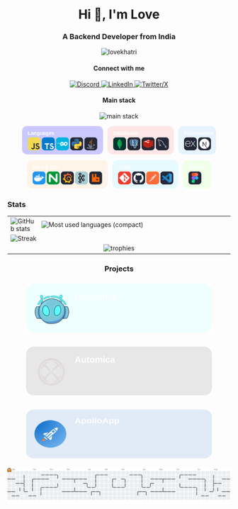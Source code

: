 <h1 align="center">Hi 👋, I'm Love</h1>
<h3 align="center">A Backend Developer from India</h3>

<p align="center">
    <img src="https://komarev.com/ghpvc/?username=lovekhatri&label=Profile%20views&color=0e75b6&style=flat"
        alt="lovekhatri" />
</p>

<h4 align="center">Connect with me</h4>
<p align="center">
        <a href="https://discord.com/users/831367868415344640" target="_blank">
                <img src="https://skillicons.dev/icons?i=discord" height="40" alt="Discord" />
        </a>
        <a href="https://linkedin.com/in/lovekhatri" target="_blank">
                <img src="https://skillicons.dev/icons?i=linkedin" height="40" alt="LinkedIn" />
        </a>
        <a href="https://twitter.com/amourakalove" target="_blank">
                <img src="https://skillicons.dev/icons?i=twitter" height="40" alt="Twitter/X" />
        </a>
</p>
<h4 align="center">Main stack</h4>
<p align="center">
    <img src="https://skillicons.dev/icons?i=ts,nodejs,postgres,mongodb,redis,docker" height="46" alt="main stack" />
</p>

<div align="center" style="display:flex; flex-wrap:wrap; gap:10px; justify-content:center;">
    <div>
        <img src="/assets/skills/languages.svg" height="64" alt="languages" />
    </div>
    <div >
        <img src="/assets/skills/databases.svg" height="64" alt="databases" />
    </div>
    <div >
        <img src="/assets/skills/frameworks.svg" height="64" alt="frameworks" />
    </div>
    <div >
        <img src="/assets/skills/infra.svg" height="64" alt="infra" />
    </div>
    <div >
        <img src="/assets/skills/tooling.svg" height="64" alt="tooling" />
    </div>
    <div >
        <img src="/assets/skills/design.svg" height="64" alt="figma" />
    </div>
</div>

<h3 align="left">Stats</h3>
<div align="center">
    <table cols="4" border="0">
        <tr>
            <td colspan="2">
                <picture>
                    <source srcset="https://lovekhatri-github-stats.vercel.app/api?username=lovekhatri&show_icons=true&locale=en&include_all_commits=true&bg_color=00000000&show=reviews,prs_merged&hide=stars,issues&theme=dark&hide_border=true" media="(prefers-color-scheme: dark)" />
                    <source srcset="https://lovekhatri-github-stats.vercel.app/api?username=lovekhatri&show_icons=true&locale=en&bg_color=00000000&include_all_commits=true&show=reviews,prs_merged&hide=stars,issues&hide_border=true" media="(prefers-color-scheme: light), (prefers-color-scheme: no-preference)" />
                    <img alt="GitHub stats" width="420" src="https://lovekhatri-github-stats.vercel.app/api?username=lovekhatri&show_icons=true&locale=en&bg_color=00000000&include_all_commits=true&show=reviews,prs_merged&hide=stars,issues&hide_border=true" />
                </picture>
            </td>
            <td colspan="1">
                <div style="display:flex; flex-direction:column; gap:8px; align-items:center;">
                    <img alt="Most used languages (compact)" width="420" src="https://lovekhatri-github-stats.vercel.app/api/top-langs/?username=LoveKhatri&layout=compact&bg_color=00000000&hide_border=true" />
                </div>
            </td>
        </tr>
        <tr>
              <td colspan="4">
                <picture>
                    <source srcset="https://github-readme-streak-stats.herokuapp.com?user=LoveKhatri&theme=transparent&hide_border=true" media="(prefers-color-scheme: dark)" />
                    <source srcset="https://github-readme-streak-stats.herokuapp.com?user=LoveKhatri&theme=transparent&hide_border=true" media="(prefers-color-scheme: light), (prefers-color-scheme: no-preference)" />
                    <img alt="Streak" width="860" src="https://github-readme-streak-stats.herokuapp.com?user=LoveKhatri&theme=transparent&hide_border=true" />
                </picture>
              </td>
        </tr>
        <tr>
            <td colspan="4" align="center">
                <img alt="trophies" width="860" src="https://github-profile-trophy.vercel.app/?username=lovekhatri&row=1&column=7&no-bg=true&no-frame=false&margin-w=5&margin-h=5&theme=flat&rank=-C,-?" />
            </td>
        </tr>
    </table>
</div>

<h3 align="center">Projects</h3>
<div align="center" style="display:flex; flex-wrap:wrap; gap:16px; justify-content:center;">
    <img src="assets/projects/discortics.svg" alt="Discortics project card" width="420" height="110" style="margin:8px;" />
    <img src="assets/projects/automica.svg" alt="Automica project card" width="420" height="110" style="margin:8px;" />
    <img src="assets/projects/apolloapp.svg" alt="ApolloApp project card" width="420" height="110" style="margin:8px;" />
</div>

<p align="center">
    <picture>
        <source media="(prefers-color-scheme: dark)" srcset="https://raw.githubusercontent.com/LoveKhatri/LoveKhatri/output/pacman-contribution-graph-dark.svg">
        <source media="(prefers-color-scheme: light)" srcset="https://raw.githubusercontent.com/LoveKhatri/LoveKhatri/output/pacman-contribution-graph.svg">
        <img alt="pacman contribution graph" src="https://raw.githubusercontent.com/LoveKhatri/LoveKhatri/output/pacman-contribution-graph.svg">
    </picture>
</p>
